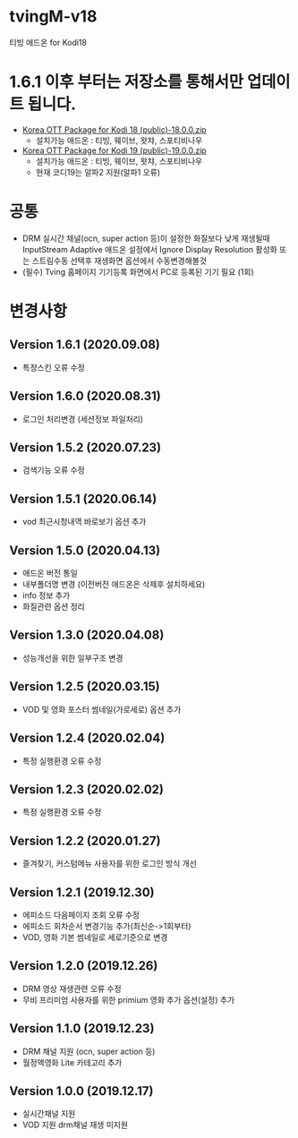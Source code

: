 # tvingM-v18
 티빙 애드온 for Kodi18

###
# 1.6.1 이후 부터는 저장소를 통해서만 업데이트 됩니다.
* [Korea OTT Package for Kodi 18 (public)-18.0.0.zip](https://github.com/kym1088/repository_public/raw/master/repository.nightrain_v18_public.zip)
   - 설치가능 애드온 : 티빙, 웨이브, 왓챠, 스포티비나우
* [Korea OTT Package for Kodi 19 (public)-19.0.0.zip](https://github.com/kym1088/repository_public/raw/master/repository.nightrain_v19_public.zip)
   - 설치가능 애드온 : 티빙, 웨이브, 왓챠, 스포티비나우
   - 현재 코디19는 알파2 지원(알파1 오류)
###


# 공통
- DRM 실시간 채널(ocn, super action 등)이 설정한 화질보다 낮게 재생될때
  InputStream Adaptive 애드온 설정에서
  Ignore Display Resolution 활성화
  또는 스트림수동 선택후 재생화면 옵션에서 수동변경해볼것
- (필수) Tving 홈페이지 기기등록 화면에서 PC로 등록된 기기 필요 (1회)


# 변경사항

## Version 1.6.1 (2020.09.08)
- 특정스킨 오류 수정

## Version 1.6.0 (2020.08.31)
- 로그인 처리변경 (세션정보 파일처리)

## Version 1.5.2 (2020.07.23)
- 검색기능 오류 수정

## Version 1.5.1 (2020.06.14)
- vod 최근시청내역 바로보기 옵션 추가

## Version 1.5.0 (2020.04.13)
- 애드온 버전 통일
- 내부폴더명 변경 (이전버전 애드온은 삭제후 설치하세요)
- info 정보 추가
- 화질관련 옵션 정리

## Version 1.3.0 (2020.04.08)
- 성능개선을 위한 일부구조 변경

## Version 1.2.5 (2020.03.15)
- VOD 및 영화 포스터 썸네일(가로세로) 옵션 추가

## Version 1.2.4 (2020.02.04)
- 특정 실행환경 오류 수정

## Version 1.2.3 (2020.02.02)
- 특정 실행환경 오류 수정

## Version 1.2.2 (2020.01.27)
- 즐겨찾기, 커스텀메뉴 사용자를 위한 로그인 방식 개선

## Version 1.2.1 (2019.12.30)
- 에피소드 다음페이지 조회 오류 수정
- 에피소드 회차순서 변경기능 추가(최신순->1회부터)
- VOD, 영화 기본 썸네일로 세로기준으로 변경

## Version 1.2.0 (2019.12.26)
- DRM 영상 재생관련 오류 수정
- 무비 프리미엄 사용자를 위한 primium 영화 추가 옵션(설정) 추가

## Version 1.1.0 (2019.12.23)
- DRM 채널 지원 (ocn, super action 등)
- 월정액영화 Lite 카테고리 추가

## Version 1.0.0 (2019.12.17)
- 실시간채널 지원
- VOD 지원 drm채널 재생 미지원
